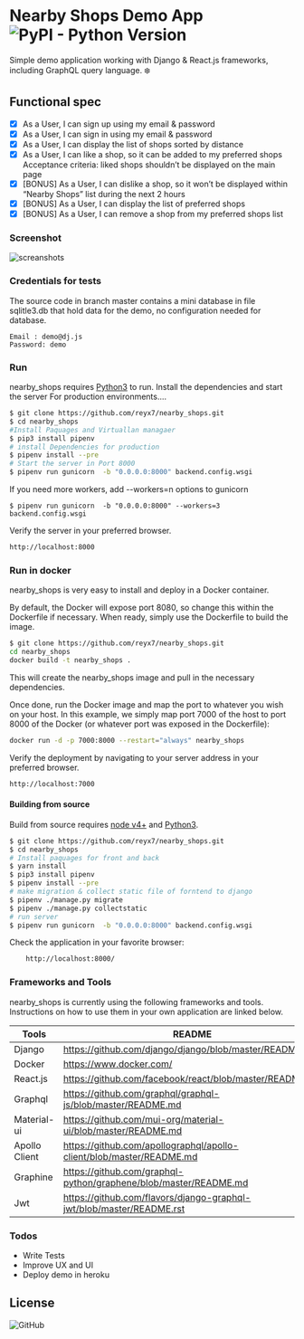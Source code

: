 # Nearby Shops Demo App   ![PyPI - Python Version](https://img.shields.io/pypi/pyversions/Django.svg)

Simple demo application working with Django & React.js frameworks, including GraphQL query language. ❄️

## Functional spec
 - [X] As a User, I can sign up using my email & password
 - [X] As a User, I can sign in using my email & password
 - [X] As a User, I can display the list of shops sorted by distance
 - [X] As a User, I can like a shop, so it can be added to my preferred shops Acceptance criteria: liked shops shouldn’t be displayed on the main page
- [X] [BONUS] As a User, I can dislike a shop, so it won’t be displayed within “Nearby Shops” list during the next 2 hours
- [X] [BONUS] As a User, I can display the list of preferred shops
- [X] [BONUS] As a User, I can remove a shop from my preferred shops list

### Screenshot

![screanshots](https://serving.photos.photobox.com/396602456a80a2f49780b498abea7a16186ae3916d9ae049a7a66aa4fd7f3e162819a439.jpg)

### Credentials for tests
The source code in branch master contains a mini database in file sqlitle3.db that hold data for the demo, no configuration needed for database.
```
Email : demo@dj.js
Password: demo
```

### Run

nearby_shops requires  [Python3](https://www.python.org/) to run.
Install the dependencies and start the server For production environments....

```sh
$ git clone https://github.com/reyx7/nearby_shops.git
$ cd nearby_shops
#Install Paquages and Virtuallan managaer
$ pip3 install pipenv
# install Dependencies for production
$ pipenv install --pre
# Start the server in Port 8000
$ pipenv run gunicorn  -b "0.0.0.0:8000" backend.config.wsgi
```
If you need more workers, add --workers=n options to gunicorn
```
$ pipenv run gunicorn  -b "0.0.0.0:8000" --workers=3 backend.config.wsgi
```

Verify the server in your preferred browser.

```sh
http://localhost:8000
```


### Run in docker
nearby_shops is very easy to install and deploy in a Docker container.

By default, the Docker will expose port 8080, so change this within the Dockerfile if necessary. When ready, simply use the Dockerfile to build the image.

```sh
$ git clone https://github.com/reyx7/nearby_shops.git
cd nearby_shops
docker build -t nearby_shops .
```
This will create the nearby_shops image and pull in the necessary dependencies.

Once done, run the Docker image and map the port to whatever you wish on your host. In this example, we simply map port 7000 of the host to port 8000 of the Docker (or whatever port was exposed in the Dockerfile):

```sh
docker run -d -p 7000:8000 --restart="always" nearby_shops
```

Verify the deployment by navigating to your server address in your preferred browser.

```sh
http://localhost:7000
```


#### Building from source
Build from source requires [node v4+](http://nodejs.org) and [Python3](https://www.python.org/).
```sh
$ git clone https://github.com/reyx7/nearby_shops.git
$ cd nearby_shops
# Install paquages for front and back
$ yarn install
$ pip3 install pipenv
$ pipenv install --pre
# make migration & collect static file of forntend to django
$ pipenv ./manage.py migrate
$ pipenv ./manage.py collectstatic
# run server
$ pipenv run gunicorn  -b "0.0.0.0:8000" backend.config.wsgi
```
Check the application in your favorite browser:
```sh
    http://localhost:8000/
```


### Frameworks and Tools

nearby_shops is currently using  the following frameworks and tools. Instructions on how to use them in your own application are linked below.

| Tools | README |
| ------ | ------ |
| Django | https://github.com/django/django/blob/master/README.rst |
| Docker | https://www.docker.com/ |
| React.js | https://github.com/facebook/react/blob/master/README.md|
| Graphql | https://github.com/graphql/graphql-js/blob/master/README.md |
| Material-ui | https://github.com/mui-org/material-ui/blob/master/README.md|
| Apollo Client | https://github.com/apollographql/apollo-client/blob/master/README.md |
| Graphine | https://github.com/graphql-python/graphene/blob/master/README.md |
| Jwt | https://github.com/flavors/django-graphql-jwt/blob/master/README.rst |


### Todos

 - Write Tests
 - Improve UX and UI
 - Deploy demo in heroku

License
----
![GitHub](https://img.shields.io/github/license/mashape/apistatus.svg)

